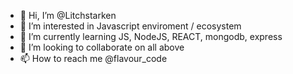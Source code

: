 - 👋 Hi, I’m @Litchstarken
- 👀 I’m interested in Javascript enviroment / ecosystem
- 🌱 I’m currently learning JS, NodeJS, REACT, mongodb, express
- 💞️ I’m looking to collaborate on all above
- 📫 How to reach me @flavour_code

<!---
Litchstarken/Litchstarken is a ✨ special ✨ repository because its `README.md` (this file) appears on your GitHub profile.
You can click the Preview link to take a look at your changes.
--->
